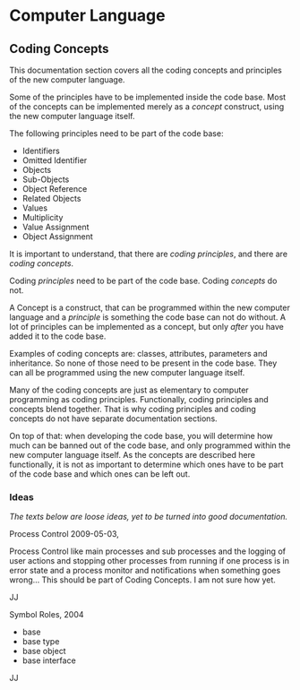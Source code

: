 ﻿Computer Language
=================

## Coding Concepts

This documentation section covers all the coding concepts and principles of the new computer language.

Some of the principles have to be implemented inside the code base. Most of the concepts can be implemented merely as a *concept* construct, using the new computer language itself.

The following principles need to be part of the code base:

- Identifiers
- Omitted Identifier
- Objects
- Sub-Objects
- Object Reference
- Related Objects
- Values
- Multiplicity
- Value Assignment
- Object Assignment

It is important to understand, that there are *coding principles*, and there are *coding concepts*. 

Coding *principles* need to be part of the code base.
Coding *concepts* do not.

A Concept is a construct, that can be programmed within the new computer language and a *principle* is something the code base can not do without. A lot of principles can be implemented as a concept, but only *after* you have added it to the code base.

Examples of coding concepts are: classes, attributes, parameters and inheritance. So none of those need to be present in the code base. They can all be programmed using the new computer language itself.

Many of the coding concepts are just as elementary to computer programming as coding principles. Functionally, coding principles and concepts blend together. That is why coding principles and coding concepts do not have separate documentation sections.

On top of that: when developing the code base, you will determine how much can be banned out of the code base, and only programmed within the new computer language itself. As the concepts are described here functionally, it is not as important to determine which ones have to be part of the code base and which ones can be left out.

### Ideas

*The texts below are loose ideas, yet to be turned into good documentation.*

Process Control
2009-05-03,

Process Control like main processes and sub processes and the logging of user actions and stopping other processes from running if one process is in error state and a process monitor and notifications when something goes wrong…
This should be part of Coding Concepts. I am not sure how yet.

JJ


Symbol Roles,
2004

- base
- base type
- base object
- base interface

JJ